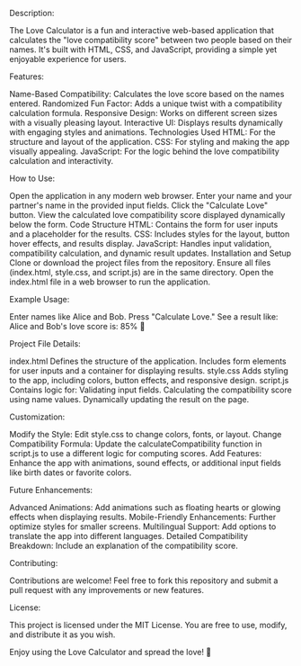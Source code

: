 Description:

The Love Calculator is a fun and interactive web-based application that calculates the "love compatibility score" between two people based on their names. It's built with HTML, CSS, and JavaScript, providing a simple yet enjoyable experience for users.

Features:

Name-Based Compatibility: Calculates the love score based on the names entered.
Randomized Fun Factor: Adds a unique twist with a compatibility calculation formula.
Responsive Design: Works on different screen sizes with a visually pleasing layout.
Interactive UI: Displays results dynamically with engaging styles and animations.
Technologies Used
HTML: For the structure and layout of the application.
CSS: For styling and making the app visually appealing.
JavaScript: For the logic behind the love compatibility calculation and interactivity.

How to Use:

Open the application in any modern web browser.
Enter your name and your partner's name in the provided input fields.
Click the "Calculate Love" button.
View the calculated love compatibility score displayed dynamically below the form.
Code Structure
HTML: Contains the form for user inputs and a placeholder for the results.
CSS: Includes styles for the layout, button hover effects, and results display.
JavaScript: Handles input validation, compatibility calculation, and dynamic result updates.
Installation and Setup
Clone or download the project files from the repository.
Ensure all files (index.html, style.css, and script.js) are in the same directory.
Open the index.html file in a web browser to run the application.

Example Usage:

Enter names like Alice and Bob.
Press "Calculate Love."
See a result like:
Alice and Bob's love score is: 85% 💖

Project File Details:

index.html
Defines the structure of the application.
Includes form elements for user inputs and a container for displaying results.
style.css
Adds styling to the app, including colors, button effects, and responsive design.
script.js
Contains logic for:
Validating input fields.
Calculating the compatibility score using name values.
Dynamically updating the result on the page.

Customization:

Modify the Style: Edit style.css to change colors, fonts, or layout.
Change Compatibility Formula: Update the calculateCompatibility function in script.js to use a different logic for computing scores.
Add Features: Enhance the app with animations, sound effects, or additional input fields like birth dates or favorite colors.

Future Enhancements:

Advanced Animations: Add animations such as floating hearts or glowing effects when displaying results.
Mobile-Friendly Enhancements: Further optimize styles for smaller screens.
Multilingual Support: Add options to translate the app into different languages.
Detailed Compatibility Breakdown: Include an explanation of the compatibility score.

Contributing:

Contributions are welcome! Feel free to fork this repository and submit a pull request with any improvements or new features.

License:

This project is licensed under the MIT License. You are free to use, modify, and distribute it as you wish.

Enjoy using the Love Calculator and spread the love! 💖

